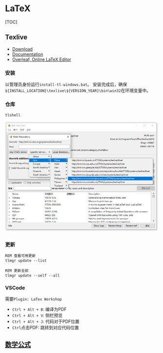 # LaTeX

[TOC]

## Texlive

- [Download](https://mirrors.tuna.tsinghua.edu.cn/CTAN/systems/texlive/Images/)
- [Documentation](https://tug.org/texlive/doc.html)
- [Overleaf, Online LaTeX Editor](https://www.overleaf.com/)

### 安装

以管理员身份运行`install-tl-windows.bat`。
安装完成后，确保`${INSTALL_LOCATION}\texlive\${VERSION_YEAR}\bin\win32`在环境变量中。

### 仓库

```batch
tlshell
```

![](.//images/texlive_repository.png)

### 更新

```batch
REM 查看可用更新
tlmgr update --list

REM 更新全部
tlmgr update --self --all
```

### VSCode

需要`Plugin: LaTex Workshop`

- `Ctrl + Alt + B`: 编译为PDF
- `Ctrl + Alt + V`: 侧栏预览
- `Ctrl + Alt + J`: 代码对于PDF位置
- `Ctrl`点击PDF: 跳转到对应代码位置

## [数学公式](./formula.html)